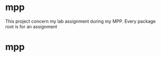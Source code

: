 # mpp
This project concern my lab assignment during my MPP.
Every package root is for an assignment
# mpp
